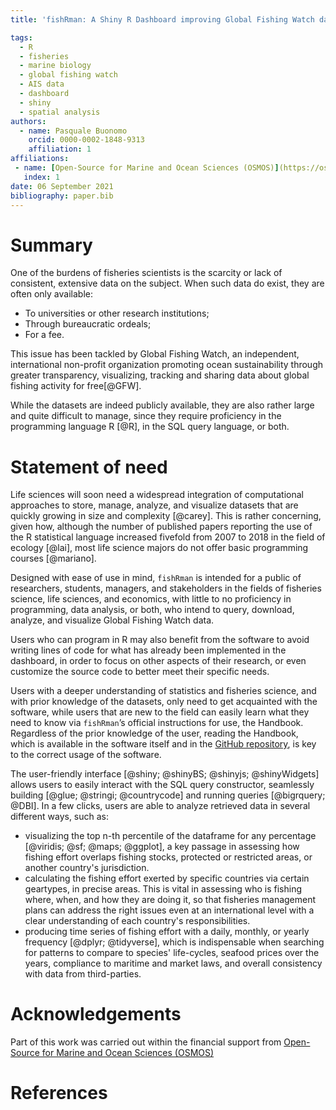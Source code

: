 ```yaml
---
title: 'fishRman: A Shiny R Dashboard improving Global Fishing Watch data availability'

tags:
  - R
  - fisheries
  - marine biology
  - global fishing watch
  - AIS data
  - dashboard
  - shiny
  - spatial analysis
authors:
  - name: Pasquale Buonomo
    orcid: 0000-0002-1848-9313
    affiliation: 1
affiliations:
 - name: [Open-Source for Marine and Ocean Sciences (OSMOS)](https://osmos.xyz/)
   index: 1
date: 06 September 2021
bibliography: paper.bib
---
```


# Summary
One of the burdens of fisheries scientists is the scarcity or lack of consistent, 
extensive data on the subject. When such data do exist, they are often only available:

- To universities or other research institutions;
- Through bureaucratic ordeals;
- For a fee.

This issue has been tackled by Global Fishing Watch, an independent, international 
non-profit organization promoting ocean sustainability through greater transparency, 
visualizing, tracking and sharing data about global fishing activity for free[@GFW].

While the datasets are indeed publicly available, they are also rather large and quite 
difficult to manage, since they require proficiency in the programming language R [@R], 
in the SQL query language, or both.

# Statement of need
Life sciences will soon need a widespread integration of computational approaches to store, 
manage, analyze, and visualize datasets that are quickly growing in size and complexity [@carey]. 
This is rather concerning, given how, although the number of published papers reporting the 
use of the R statistical language increased fivefold from 2007 to 2018 in the field of ecology 
[@lai],  most life science majors do not offer basic programming courses [@mariano].

Designed with ease of use in mind, `fishRman` is intended for a public of researchers,
students, managers, and stakeholders in the fields of fisheries science, life sciences, 
and economics, with little to no proficiency in programming, data analysis, or both, who
intend to query, download, analyze, and visualize Global Fishing Watch data. 

Users who can program in R may also benefit from the software to avoid writing lines of code 
for  what has already been implemented in the dashboard, in order to focus on other aspects 
of their research, or even customize the source code to better meet their specific needs.

Users with a deeper understanding of statistics and fisheries science, and with prior knowledge 
of the datasets, only need to get acquainted with the software, while users that are new to the 
field can easily learn what they need to know via `fishRman`’s official instructions for use, the 
Handbook. Regardless of the prior knowledge of the user, reading the Handbook, which is available 
in the software itself and in the [GitHub repository](https://github.com/Shyentist/fish-r-man), is 
key to the correct usage of the software.

The user-friendly interface [@shiny; @shinyBS; @shinyjs; @shinyWidgets] allows users to 
easily interact with the SQL query constructor, seamlessly building [@glue; @stringi; @countrycode]
and running queries [@bigrquery; @DBI]. In a few clicks, users are able to analyze retrieved 
data in several different ways, such as:

- visualizing the top n-th percentile of the dataframe for any percentage [@viridis; @sf; @maps; @ggplot], 
a key passage in assessing how fishing effort overlaps fishing stocks, protected or restricted areas, or 
another country's jurisdiction. 
- calculating the fishing effort exerted by specific countries via certain geartypes, in precise areas. This
is vital in assessing who is fishing where, when, and how they are doing it, so that fisheries management plans can
address the right issues even at an international level with a clear understanding of each country's responsibilities.
- producing time series of fishing effort with a daily, monthly, or yearly frequency [@dplyr; @tidyverse], which
is indispensable when searching for patterns to compare to species' life-cycles, seafood prices over the years,
compliance to maritime and market laws, and overall consistency with data from third-parties.

# Acknowledgements
Part of this work was carried out within the financial support from [Open-Source for Marine and Ocean Sciences (OSMOS)](https://osmos.xyz/)


# References